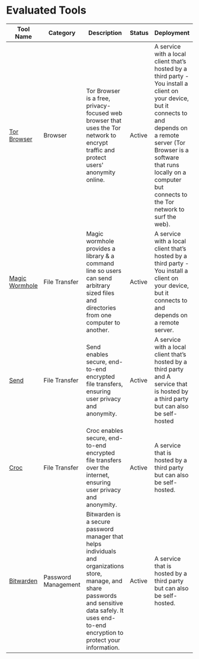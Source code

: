 # Evaluated Tools

| Tool Name | Category | Description | Status | Deployment | Technical Level | Documentation | Overall Rating | Last Tested |
|----------|-----------|-------------|---------|------------|-----------------|---------------|----------------|-------------|
| [Tor Browser](https://www.torproject.org/) | Browser | Tor Browser is a free, privacy-focused web browser that uses the Tor network to encrypt traffic and protect users' anonymity online. | Active | A service with a local client that’s hosted by a third party - You install a client on your device, but it connects to and depends on a remote server (Tor Browser is a software that runs locally on a computer but connects to the Tor network to surf the web). | Intermediate | [Details](categories/browser/tor-browser.md) | ⭐⭐⭐⭐⯪ (4.51) | 2025-04-02 |
| [Magic Wormhole](https://github.com/magic-wormhole/magic-wormhole) | File Transfer | Magic wormhole provides a library & a command line so users can send arbitrary sized files and directories from one computer to another. | Active | A service with a local client that’s hosted by a third party - You install a client on your device, but it connects to and depends on a remote server. | Intermediate | [Details](categories/file-transfer/magic-wormhole.md) | ⭐⭐⭐⭐☆ (4.15) | 2025-04-02 |
| [Send](https://github.com/timvisee/send) | File Transfer | Send enables secure, end-to-end encrypted file transfers, ensuring user privacy and anonymity. | Active | A service with a local client that’s hosted by a third party and A service that is hosted by a third party but can also be self-hosted | Beginner | [Details](categories/file-transfer/send.md) | ⭐⭐⭐⯪☆ (3.62) | 2025-03-27 |
| [Croc](https://github.com/schollz/croc) | File Transfer | Croc enables secure, end-to-end encrypted file transfers over the internet, ensuring user privacy and anonymity. | Active | A service that is hosted by a third party but can also be self-hosted. | Intermediate | [Details](categories/file-transfer/croc.md) | ⭐⭐⭐⯪☆ (3.98) | 2025-04-07 |
| [Bitwarden](https://bitwarden.com/) | Password Management | Bitwarden is a secure password manager that helps individuals and organizations store, manage, and share passwords and sensitive data safely. It uses end-to-end encryption to protect your information. | Active | A service that is hosted by a third party but can also be self-hosted. | Beginner | [Details](categories/password-management/bitwarden.md) | ⭐⭐⭐⭐⯪ (4.69) | 2025-03-27 |
